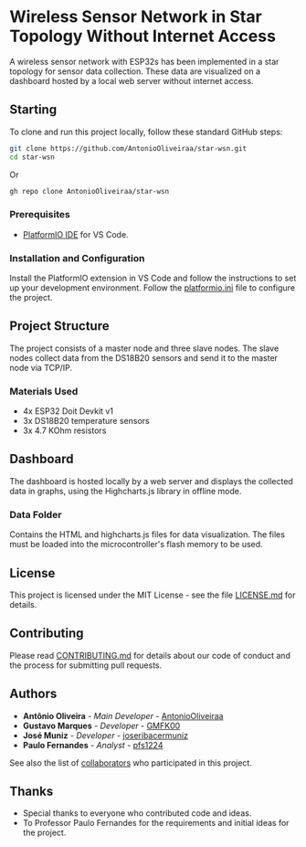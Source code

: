 # Wireless Sensor Network in Star Topology Without Internet Access

A wireless sensor network with ESP32s has been implemented in a star topology for sensor data collection. These data are visualized on a dashboard hosted by a local web server without internet access.

## Starting

To clone and run this project locally, follow these standard GitHub steps:

```bash
git clone https://github.com/AntonioOliveiraa/star-wsn.git
cd star-wsn
```
Or
```bash
gh repo clone AntonioOliveiraa/star-wsn
```
### Prerequisites

- [PlatformIO IDE](https://platformio.org/platformio-ide) for VS Code.

### Installation and Configuration

Install the PlatformIO extension in VS Code and follow the instructions to set up your development environment. Follow the [platformio.ini](https://github.com/AntonioOliveiraa/star-wsn/blob/main/platformio.ini) file to configure the project.

## Project Structure

The project consists of a master node and three slave nodes. The slave nodes collect data from the DS18B20 sensors and send it to the master node via TCP/IP.

### Materials Used

- 4x ESP32 Doit Devkit v1
- 3x DS18B20 temperature sensors
- 3x 4.7 KOhm resistors

## Dashboard

The dashboard is hosted locally by a web server and displays the collected data in graphs, using the Highcharts.js library in offline mode.

### Data Folder

Contains the HTML and highcharts.js files for data visualization. The files must be loaded into the microcontroller's flash memory to be used.

## License

This project is licensed under the MIT License - see the file [LICENSE.md](https://github.com/AntonioOliveiraa/star-wsn/blob/main/LICENSE.md) for details.

## Contributing

Please read [CONTRIBUTING.md](https://github.com/AntonioOliveiraa/star-wsn/blob/main/CONTRIBUTING.md) for details about our code of conduct and the process for submitting pull requests.

## Authors

* **Antônio Oliveira** - *Main Developer* - [AntonioOliveiraa](https://github.com/AntonioOliveiraa)
* **Gustavo Marques** - *Developer* - [GMFK00](https://github.com/gmfk00)
* **José Muniz** - *Developer* - [joseribacermuniz](https://github.com/joseribacermuniz)
* **Paulo Fernandes** - *Analyst* - [pfs1224](https://github.com/pfs1224)

See also the list of [collaborators](https://github.com/AntonioOliveiraa/star-wsn/graphs/contributors) who participated in this project.

## Thanks

* Special thanks to everyone who contributed code and ideas.
* To Professor Paulo Fernandes for the requirements and initial ideas for the project.